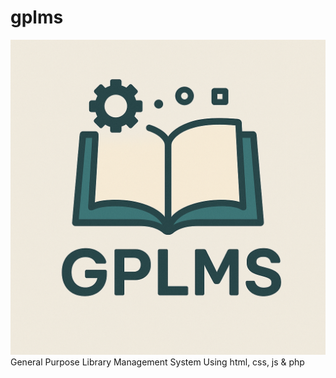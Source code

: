 <div alighn = "center">

# gplms

<img src = "assets/logo.png">

</div>
General Purpose Library Management System Using html, css, js &amp; php
